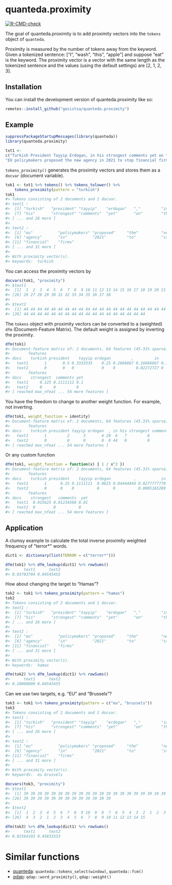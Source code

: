 
<!-- README.md is generated from README.Rmd. Please edit that file -->

# quanteda.proximity

<!-- badges: start -->

[![R-CMD-check](https://github.com/gesistsa/quanteda.proximity/actions/workflows/R-CMD-check.yaml/badge.svg)](https://github.com/gesistsa/quanteda.proximity/actions/workflows/R-CMD-check.yaml)
<!-- badges: end -->

The goal of quanteda.proximity is to add proximity vectors into the
`tokens` object of `quanteda`.

Proximity is measured by the number of tokens away from the keyword.
Given a tokenized sentence: \[“I”, “wash”, “this”, “apple”\] and suppose
“eat” is the keyword. The proximity vector is a vector with the same
length as the tokenized sentence and the values (using the default
settings) are \[2, 1, 2, 3\].

## Installation

You can install the development version of quanteda.proximity like so:

``` r
remotes::install_github("gesistsa/quanteda.proximity")
```

## Example

``` r
suppressPackageStartupMessages(library(quanteda))
library(quanteda.proximity)

txt1 <-
c("Turkish President Tayyip Erdogan, in his strongest comments yet on the Gaza conflict, said on Wednesday the Palestinian militant group Hamas was not a terrorist organisation but a liberation group fighting to protect Palestinian lands.",
"EU policymakers proposed the new agency in 2021 to stop financial firms from aiding criminals and terrorists. Brussels has so far relied on national regulators with no EU authority to stop money laundering and terrorist financing running into billions of euros.")
```

`tokens_proximity()` generates the proximity vectors and stores them as
a `docvar` (document variable).

``` r
tok1 <- txt1 %>% tokens() %>% tokens_tolower() %>%
    tokens_proximity(pattern = "turkish")
tok1
#> Tokens consisting of 2 documents and 1 docvar.
#> text1 :
#>  [1] "turkish"   "president" "tayyip"    "erdogan"   ","         "in"       
#>  [7] "his"       "strongest" "comments"  "yet"       "on"        "the"      
#> [ ... and 26 more ]
#> 
#> text2 :
#>  [1] "eu"           "policymakers" "proposed"     "the"          "new"         
#>  [6] "agency"       "in"           "2021"         "to"           "stop"        
#> [11] "financial"    "firms"       
#> [ ... and 31 more ]
#> 
#> With proximity vector(s).
#> keywords:  turkish
```

You can access the proximity vectors by

``` r
docvars(tok1, "proximity")
#> $text1
#>  [1]  1  2  3  4  5  6  7  8  9 10 11 12 13 14 15 16 17 18 19 20 21 22 23 24 25
#> [26] 26 27 28 29 30 31 32 33 34 35 36 37 38
#> 
#> $text2
#>  [1] 44 44 44 44 44 44 44 44 44 44 44 44 44 44 44 44 44 44 44 44 44 44 44 44 44
#> [26] 44 44 44 44 44 44 44 44 44 44 44 44 44 44 44 44 44 44
```

The `tokens` object with proximity vectors can be converted to a
(weighted) `dfm` (Document-Feature Matrix). The default weight is
assigned by inverting the proximity.

``` r
dfm(tok1)
#> Document-feature matrix of: 2 documents, 64 features (45.31% sparse) and 0 docvars.
#>        features
#> docs    turkish president    tayyip erdogan         ,         in       his
#>   text1       1       0.5 0.3333333    0.25 0.2666667 0.16666667 0.1428571
#>   text2       0       0   0            0    0         0.02272727 0        
#>        features
#> docs    strongest  comments yet
#>   text1     0.125 0.1111111 0.1
#>   text2     0     0         0  
#> [ reached max_nfeat ... 54 more features ]
```

You have the freedom to change to another weight function. For example,
not inverting.

``` r
dfm(tok1, weight_function = identity)
#> Document-feature matrix of: 2 documents, 64 features (45.31% sparse) and 0 docvars.
#>        features
#> docs    turkish president tayyip erdogan  , in his strongest comments yet
#>   text1       1         2      3       4 20  6   7         8        9  10
#>   text2       0         0      0       0  0 44   0         0        0   0
#> [ reached max_nfeat ... 54 more features ]
```

Or any custom function

``` r
dfm(tok1, weight_function = function(x) { 1 / x^2 })
#> Document-feature matrix of: 2 documents, 64 features (45.31% sparse) and 0 docvars.
#>        features
#> docs    turkish president    tayyip erdogan          ,           in        his
#>   text1       1      0.25 0.1111111  0.0625 0.04444444 0.0277777778 0.02040816
#>   text2       0      0    0          0      0          0.0005165289 0         
#>        features
#> docs    strongest   comments  yet
#>   text1  0.015625 0.01234568 0.01
#>   text2  0        0          0   
#> [ reached max_nfeat ... 54 more features ]
```

## Application

A clumsy example to calculate the total inverse proximity weighted
frequency of "terror\*" words.

``` r
dict1 <- dictionary(list(TERROR = c("terror*")))

dfm(tok1) %>% dfm_lookup(dict1) %>% rowSums()
#>      text1      text2 
#> 0.03703704 0.04545455
```

How about changing the target to “Hamas”?

``` r
tok2 <- tok1 %>% tokens_proximity(pattern = "hamas")
tok2
#> Tokens consisting of 2 documents and 1 docvar.
#> text1 :
#>  [1] "turkish"   "president" "tayyip"    "erdogan"   ","         "in"       
#>  [7] "his"       "strongest" "comments"  "yet"       "on"        "the"      
#> [ ... and 26 more ]
#> 
#> text2 :
#>  [1] "eu"           "policymakers" "proposed"     "the"          "new"         
#>  [6] "agency"       "in"           "2021"         "to"           "stop"        
#> [11] "financial"    "firms"       
#> [ ... and 31 more ]
#> 
#> With proximity vector(s).
#> keywords:  hamas
```

``` r
dfm(tok2) %>% dfm_lookup(dict1) %>% rowSums()
#>      text1      text2 
#> 0.20000000 0.04545455
```

Can we use two targets, e.g. “EU” and “Brussels”?

``` r
tok3 <- tok1 %>% tokens_proximity(pattern = c("eu", "brussels"))
tok3
#> Tokens consisting of 2 documents and 1 docvar.
#> text1 :
#>  [1] "turkish"   "president" "tayyip"    "erdogan"   ","         "in"       
#>  [7] "his"       "strongest" "comments"  "yet"       "on"        "the"      
#> [ ... and 26 more ]
#> 
#> text2 :
#>  [1] "eu"           "policymakers" "proposed"     "the"          "new"         
#>  [6] "agency"       "in"           "2021"         "to"           "stop"        
#> [11] "financial"    "firms"       
#> [ ... and 31 more ]
#> 
#> With proximity vector(s).
#> keywords:  eu brussels
```

``` r
docvars(tok3, "proximity")
#> $text1
#>  [1] 39 39 39 39 39 39 39 39 39 39 39 39 39 39 39 39 39 39 39 39 39 39 39 39 39
#> [26] 39 39 39 39 39 39 39 39 39 39 39 39 39
#> 
#> $text2
#>  [1]  1  2  3  4  5  6  7  8  9 10  9  8  7  6  5  4  3  2  1  2  3  4  5  6  5
#> [26]  4  3  2  1  2  3  4  5  6  7  8  9 10 11 12 13 14 15
```

``` r
dfm(tok3) %>% dfm_lookup(dict1) %>% rowSums()
#>      text1      text2 
#> 0.02564103 0.45833333
```

# Similar functions

  - [quanteda](https://quanteda.io/): `quanteda::tokens_select(window)`,
    `quanteda::fcm()`
  - [qdap](https://trinker.github.io/qdap): `qdap::word_proximity()`,
    `qdap::weight()`
